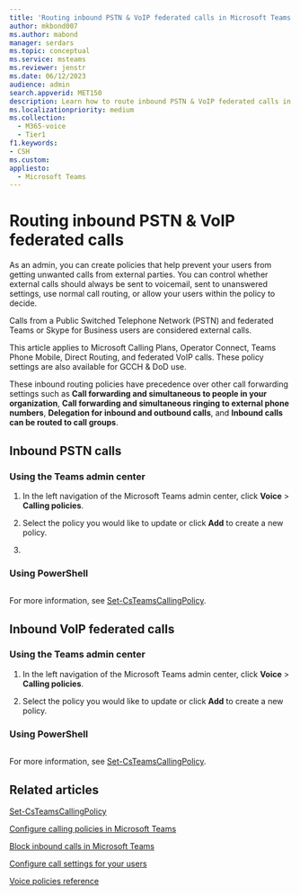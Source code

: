 ```yaml
---
title: 'Routing inbound PSTN & VoIP federated calls in Microsoft Teams'
author: mkbond007
ms.author: mabond
manager: serdars
ms.topic: conceptual
ms.service: msteams
ms.reviewer: jenstr
ms.date: 06/12/2023
audience: admin
search.appverid: MET150
description: Learn how to route inbound PSTN & VoIP federated calls in Microsoft Teams.
ms.localizationpriority: medium
ms.collection: 
  - M365-voice
  - Tier1
f1.keywords:
- CSH
ms.custom: 
appliesto: 
  - Microsoft Teams
---
```


# Routing inbound PSTN & VoIP federated calls

As an admin, you can create policies that help prevent your users from getting unwanted calls from external parties. You can control whether external calls should always be sent to voicemail, sent to unanswered settings, use normal call routing, or allow your users within the policy to decide.

Calls from a Public Switched Telephone Network (PSTN) and federated Teams or Skype for Business users are considered external calls.

This article applies to Microsoft Calling Plans, Operator Connect, Teams Phone Mobile, Direct Routing, and federated VoIP calls. These policy settings are also available for GCCH & DoD use.

These inbound routing policies have precedence over other call forwarding settings such as **Call forwarding and simultaneous to people in your organization**, **Call forwarding and simultaneous ringing to external phone numbers**, **Delegation for inbound and outbound calls**, and **Inbound calls can be routed to call groups**.

## Inbound PSTN calls

### Using the Teams admin center

1. In the left navigation of the Microsoft Teams admin center, click **Voice** > **Calling policies**.

1. Select the policy you would like to update or click **Add** to create a new policy.

1. 

### Using PowerShell

```powershell

```

For more information, see [Set-CsTeamsCallingPolicy](/powershell/module/skype/set-csteamscallingpolicy).

## Inbound VoIP federated calls

### Using the Teams admin center

1. In the left navigation of the Microsoft Teams admin center, click **Voice** > **Calling policies**.

1. Select the policy you would like to update or click **Add** to create a new policy.

### Using PowerShell

```powershell

```

For more information, see [Set-CsTeamsCallingPolicy](/powershell/module/skype/set-csteamscallingpolicy).

## Related articles

[Set-CsTeamsCallingPolicy](/powershell/module/skype/set-csteamscallingpolicy)

[Configure calling policies in Microsoft Teams](teams-calling-policy.md)

[Block inbound calls in Microsoft Teams](block-inbound-calls.md)

[Configure call settings for your users](user-call-settings.md)

[Voice policies reference](settings-policies-reference.md#voice)

